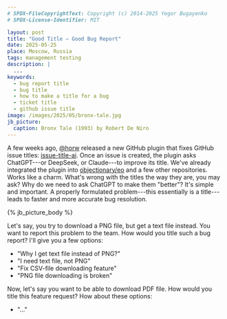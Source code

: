 ```yaml
---
# SPDX-FileCopyrightText: Copyright (c) 2014-2025 Yegor Bugayenko
# SPDX-License-Identifier: MIT

layout: post
title: "Good Title — Good Bug Report"
date: 2025-05-25
place: Moscow, Russia
tags: management testing
description: |
  ...
keywords:
  - bug report title
  - bug title
  - how to make a title for a bug
  - ticket title
  - github issue title
image: /images/2025/05/bronx-tale.jpg
jb_picture:
  caption: Bronx Tale (1993) by Robert De Niro
---
```


A few weeks ago, [@horw] released a new GitHub plugin that fixes GitHub issue titles: [issue-title-ai].
Once an issue is created, the plugin asks ChatGPT---or DeepSeek, or Claude---to improve its title.
We've already integrated the plugin into [objectionary/eo] and a few other repositories.
Works like a charm.
What's wrong with the titles the way they are, you may ask?
Why do we need to ask ChatGPT to make them "better"?
It's simple and important.
A properly formulated problem---this essentially is a title---leads to faster and more accurate bug resolution.

<!--more-->

{% jb_picture_body %}

Let's say, you try to download a PNG file, but get a text file instead.
You want to report this problem to the team.
How would you title such a bug report?
I'll give you a few options:

* "Why I get text file instead of PNG?"
* "I need text file, not PNG"
* "Fix CSV-file downloading feature"
* "PNG file downloading is broken"

Now, let's say you want to be able to download PDF file.
How would you title this feature request?
How about these options:

* "..."


[@horw]: https://github.com/horw
[issue-title-ai]: https://github.com/horw/issue-title-ai
[objectionary/eo]: https://github.com/objectionary/eo

